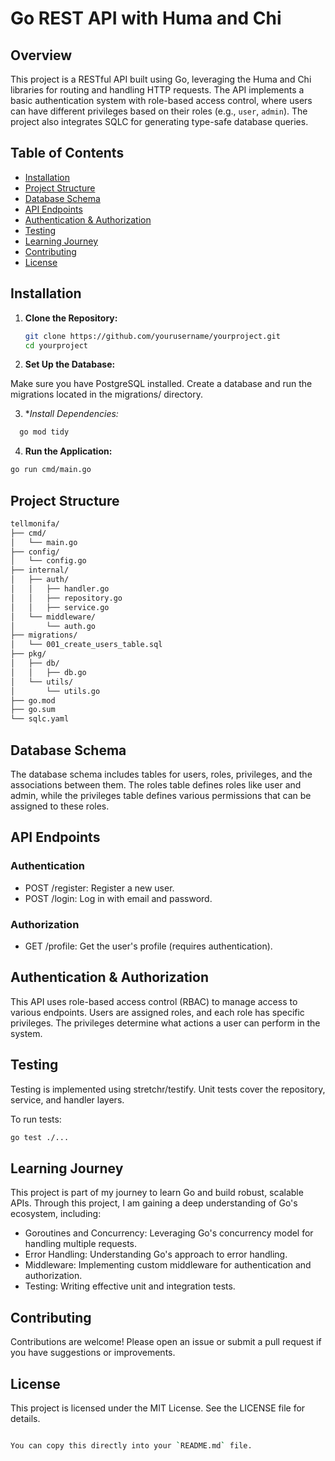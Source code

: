 # Go REST API with Huma and Chi

## Overview

This project is a RESTful API built using Go, leveraging the Huma and Chi libraries for routing and handling HTTP requests. The API implements a basic authentication system with role-based access control, where users can have different privileges based on their roles (e.g., `user`, `admin`). The project also integrates SQLC for generating type-safe database queries.

## Table of Contents

- [Installation](#installation)
- [Project Structure](#project-structure)
- [Database Schema](#database-schema)
- [API Endpoints](#api-endpoints)
- [Authentication & Authorization](#authentication--authorization)
- [Testing](#testing)
- [Learning Journey](#learning-journey)
- [Contributing](#contributing)
- [License](#license)

## Installation

1. **Clone the Repository:**

   ```bash
   git clone https://github.com/yourusername/yourproject.git
   cd yourproject
   ```

2. **Set Up the Database:**

Make sure you have PostgreSQL installed.
Create a database and run the migrations located in the migrations/ directory.

3. **Install Dependencies:*

```bash
  go mod tidy
```

4. **Run the Application:**

```bash
go run cmd/main.go
```

## Project Structure

```bash
tellmonifa/
├── cmd/
│   └── main.go
├── config/
│   └── config.go
├── internal/
│   ├── auth/
│   │   ├── handler.go
│   │   ├── repository.go
│   │   ├── service.go
│   └── middleware/
│       └── auth.go
├── migrations/
│   └── 001_create_users_table.sql
├── pkg/
│   ├── db/
│   │   ├── db.go
│   └── utils/
│       └── utils.go
├── go.mod
├── go.sum
└── sqlc.yaml
```

## Database Schema

The database schema includes tables for users, roles, privileges, and the associations between them. The roles table defines roles like user and admin, while the privileges table defines various permissions that can be assigned to these roles.

## API Endpoints
###  Authentication

- POST /register: Register a new user.
- POST /login: Log in with email and password.

### Authorization

- GET /profile: Get the user's profile (requires authentication).

## Authentication & Authorization

This API uses role-based access control (RBAC) to manage access to various endpoints. Users are assigned roles, and each role has specific privileges. The privileges determine what actions a user can perform in the system.

## Testing

Testing is implemented using stretchr/testify. Unit tests cover the repository, service, and handler layers.

To run tests:

```bash
go test ./...
```

## Learning Journey

This project is part of my journey to learn Go and build robust, scalable APIs. Through this project, I am gaining a deep understanding of Go's ecosystem, including:

- Goroutines and Concurrency: Leveraging Go's concurrency model for handling multiple requests.
- Error Handling: Understanding Go's approach to error handling.
- Middleware: Implementing custom middleware for authentication and authorization.
- Testing: Writing effective unit and integration tests.

## Contributing

Contributions are welcome! Please open an issue or submit a pull request if you have suggestions or improvements.

## License

This project is licensed under the MIT License. See the LICENSE file for details.

```bash

You can copy this directly into your `README.md` file.
```